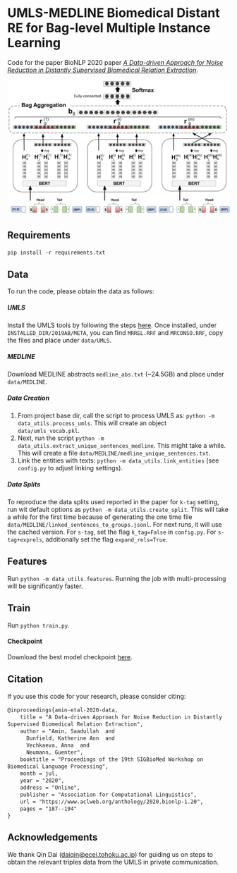 # UMLS-MEDLINE Biomedical Distant RE for Bag-level Multiple Instance Learning

Code for the paper BioNLP 2020 paper *[A Data-driven Approach for Noise Reduction in Distantly Supervised Biomedical Relation Extraction](https://www.aclweb.org/anthology/2020.bionlp-1.20.pdf)*.

![Model Architecture](imgs/umls-baglevel-distanre-model-arch.png)

## Requirements
`pip install -r requirements.txt`

## Data
To run the code, please obtain the data as follows:

##### UMLS
Install the UMLS tools by following the steps [here](http://blog.appliedinformaticsinc.com/getting-started-with-metamorphosys-the-umls-installation-tool/). Once installed, under `INSTALLED_DIR/2019AB/META`, you can find `MRREL.RRF` and `MRCONSO.RRF`, copy the files and place under `data/UMLS`.

##### MEDLINE
Download MEDLINE abstracts `medline_abs.txt` (~24.5GB) and place under `data/MEDLINE`.

##### Data Creation
1. From project base dir, call the script to process UMLS as: `python -m data_utils.process_umls`. This will create an object `data/umls_vocab.pkl`.
2. Next, run the script `python -m data_utils.extract_unique_sentences_medline`. This might take a while. This will create a file `data/MEDLINE/medline_unique_sentences.txt`.
3. Link the entities with texts: `python -m data_utils.link_entities` (see `config.py` to adjust linking settings).

##### Data Splits
To reproduce the data splits used reported in the paper for `k-tag` setting, run wit default options as `python -m data_utils.create_split`. This will take a while for the first time because of generating the one time file `data/MEDLINE/linked_sentences_to_groups.jsonl`. For next runs, it will use the cached version. For `s-tag`, set the flag `k_tag=False` in `config.py`. For `s-tag+exprels`, additionally set the flag `expand_rels=True`.

## Features
Run `python -m data_utils.features`. Running the job with multi-processing will be significantly faster.

## Train
Run `python train.py`.

#### Checkpoint
Download the best model checkpoint [here](https://cloud.dfki.de/owncloud/index.php/s/9Coe2Hw6zBxjrJo).

## Citation
If you use this code for your research, please consider citing:

```
@inproceedings{amin-etal-2020-data,
    title = "A Data-driven Approach for Noise Reduction in Distantly Supervised Biomedical Relation Extraction",
    author = "Amin, Saadullah  and
      Dunfield, Katherine Ann  and
      Vechkaeva, Anna  and
      Neumann, Guenter",
    booktitle = "Proceedings of the 19th SIGBioMed Workshop on Biomedical Language Processing",
    month = jul,
    year = "2020",
    address = "Online",
    publisher = "Association for Computational Linguistics",
    url = "https://www.aclweb.org/anthology/2020.bionlp-1.20",
    pages = "187--194"
}
```

## Acknowledgements 
We thank Qin Dai (<daiqin@ecei.tohoku.ac.jp>) for guiding us on steps to obtain the relevant triples data from the UMLS in private communication.
